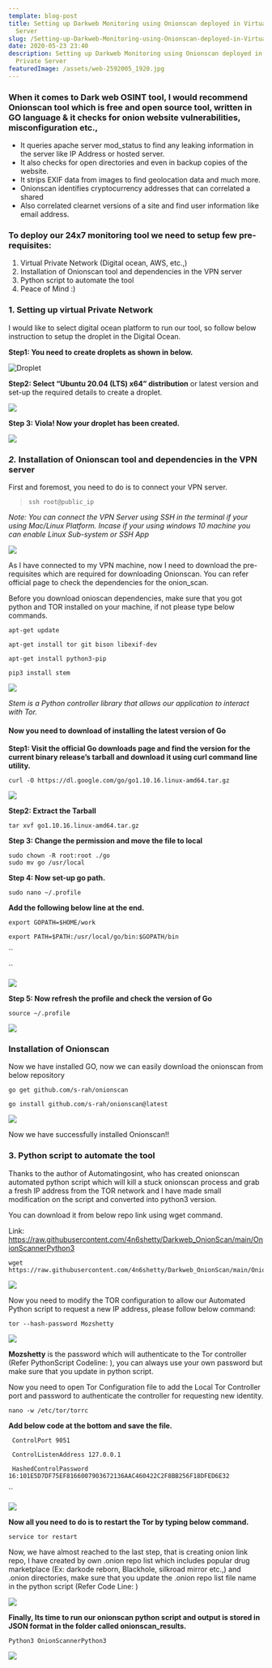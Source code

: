 ```yaml
---
template: blog-post
title: Setting up Darkweb Monitoring using Onionscan deployed in Virtual Private
  Server
slug: /Setting-up-Darkweb-Monitoring-using-Onionscan-deployed-in-Virtual-Private-Server
date: 2020-05-23 23:40
description: Setting up Darkweb Monitoring using Onionscan deployed in Virtual
  Private Server
featuredImage: /assets/web-2592005_1920.jpg
---
```

### When it comes to Dark web OSINT tool, I would recommend Onionscan tool which is free and open source tool, written in GO language & it checks for onion website vulnerabilities, misconfiguration etc.,

* It queries apache server mod_status to find any leaking information in the server like IP Address or hosted server.
* It also checks for open directories and even in backup copies of the website.
* It strips EXIF data from images to find geolocation data and much more.
* Onionscan identifies cryptocurrency addresses that can correlated a shared
* Also correlated clearnet versions of a site and find user information like email address.

### To deploy our 24x7 monitoring tool we need to setup few pre-requisites:

1. Virtual Private Network (Digital ocean, AWS, etc.,)
2. Installation of Onionscan tool and dependencies in the VPN server
3. Python script to automate the tool
4. Peace of Mind :)

### 1. Setting up virtual Private Network

I would like to select digital ocean platform to run our tool, so follow below instruction to setup the droplet in the Digital Ocean.

**Step1: You need to create droplets as shown in below.**

![](/assets/screenshot_12.png "Droplet")

**Step2: Select “Ubuntu 20.04 (LTS) x64” distribution** or latest version and set-up the required details to create a droplet.

![](/assets/screenshot_13.png)

**Step 3: Viola! Now your droplet has been created.**

![](/assets/screenshot_15.png)

### *2.* Installation of Onionscan tool and dependencies in the VPN server

First and foremost, you need to do is to connect your VPN server.

> ```shell
> ssh root@public_ip
> ```

*Note: You can connect the VPN Server using SSH in the terminal if your using Mac/Linux Platform. Incase if your using windows 10 machine you can enable Linux Sub-system or SSH App*

![](/assets/screenshot_16.png)

As I have connected to my VPN machine, now I need to download the pre-requisites which are required for downloading Onionscan. You can refer official page to check the dependencies for the onion_scan.

Before you download onioscan dependencies, make sure that you got python and TOR installed on your machine, if not please type below commands.

```shell
apt-get update

apt-get install tor git bison libexif-dev

apt-get install python3-pip

pip3 install stem
```

![](/assets/screenshot_19.png)

*Stem is a Python controller library that allows our application to interact with Tor.*

#### Now you need to download of installing the latest version of Go

**Step1: Visit the official Go downloads page and find the version for the current binary release’s tarball and download it using curl command line utility.**

```shell
curl -O https://dl.google.com/go/go1.10.16.linux-amd64.tar.gz
```

![](/assets/screenshot_23.png)

**Step2: Extract the Tarball**

```shell
tar xvf go1.10.16.linux-amd64.tar.gz
```

**Step 3: Change the permission and move the file to local**

```shell
sudo chown -R root:root ./go
sudo mv go /usr/local
```

**Step 4:  Now set-up go path.**

```shell
sudo nano ~/.profile
```

**Add the following below line at the end.**

`export GOPATH=$HOME/work`

`export PATH=$PATH:/usr/local/go/bin:$GOPATH/bin`

``

``

![](/assets/screenshot_24.png)

**Step 5: Now refresh the profile and check the version of Go**

```
source ~/.profile
```

![](/assets/screenshot_25.png)

### Installation of Onionscan

Now we have installed GO, now we can easily download the onionscan from below repository

```
go get github.com/s-rah/onionscan

go install github.com/s-rah/onionscan@latest
```

![](/assets/screenshot_27.png)

Now we have successfully installed Onionscan!!

### 3. Python script to automate the tool

Thanks to the author of Automatingosint, who has created onionscan automated python script which will kill a stuck onionscan process and grab a fresh IP address from the TOR network and  I have made small modification on the script and converted into python3 version.

You can download it from below repo link using wget command.

Link: <https://raw.githubusercontent.com/4n6shetty/Darkweb_OnionScan/main/OnionScannerPython3>

```
wget https://raw.githubusercontent.com/4n6shetty/Darkweb_OnionScan/main/OnionScannerPython3
```

![](/assets/screenshot_30.png)

Now you need to modify the TOR configuration to allow our Automated Python script to request a new IP address, please follow below command:

```
tor --hash-password Mozshetty
```

![](/assets/screenshot_28.png)

**Mozshetty** is the password which will authenticate to the Tor controller (Refer PythonScript Codeline: ), you can always use your own password but make sure that you update in python script.

Now you need to open Tor Configuration file to add the Local Tor Controller port and password to authenticate the controller for requesting new identity.

```
nano -w /etc/tor/torrc
```

**Add below code at the bottom and save the file.**

`
ControlPort 9051`

`
ControlListenAddress 127.0.0.1`

`
HashedControlPassword 16:101E5D7DF75EF8166007903672136AAC460422C2F8BB256F18DFED6E32`

``

![](/assets/screenshot_29.png)

**Now all you need to do is to restart the Tor by typing below command.**

```shell
service tor restart
```

Now, we have almost reached to the last step, that is creating onion link repo, I have created by own .onion repo list which includes popular drug marketplace (Ex: darkode reborn, Blackhole, silkroad mirror etc.,) and .onion directories, make sure that you update the .onion repo list file name in the python script (Refer Code Line: )

![](/assets/screenshot_35.png)





**Finally, Its time to run our onionscan python script and output is stored in JSON format in the folder called onionscan_results.**

```shell
Python3 OnionScannerPython3
```

![](/assets/screenshot_34.png)